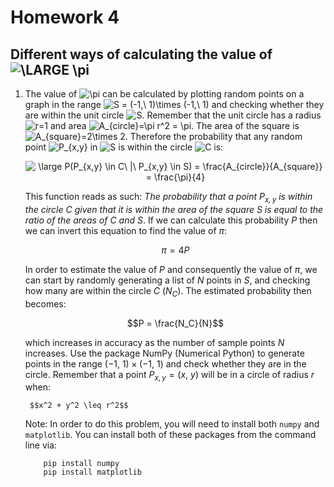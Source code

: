 # Homework 4
## Different ways of calculating the value of <img src="https://latex.codecogs.com/gif.latex?\LARGE&space;\pi" title="\LARGE \pi" />
   
1. The value of <img src="https://latex.codecogs.com/gif.latex?\pi" title="\pi" /> can be calculated by plotting random points on a graph in the range <img src="https://latex.codecogs.com/gif.latex?S&space;=&space;(-1,\&space;1)\times&space;(-1,\&space;1)" title="S = (-1,\ 1)\times (-1,\ 1)" /> and checking whether they are within the unit circle <img src="https://latex.codecogs.com/gif.latex?S" title="S" />. Remember that the unit circle has a radius <img src="https://latex.codecogs.com/gif.latex?r=1" title="r=1" /> and area <img src="https://latex.codecogs.com/gif.latex?A_{circle}=\pi&space;r^2&space;=&space;\pi" title="A_{circle}=\pi r^2 = \pi" />. The area of the square is <img src="https://latex.codecogs.com/gif.latex?A_{square}=2\times&space;2" title="A_{square}=2\times 2" />. Therefore the probability that any random point <img src="https://latex.codecogs.com/gif.latex?P_{x,y}" title="P_{x,y}" /> in <img src="https://latex.codecogs.com/gif.latex?S" title="S" /> is within the circle <img src="https://latex.codecogs.com/gif.latex?C" title="C" /> is:
	
	<div style="text-align:center"><img src="https://latex.codecogs.com/gif.latex?\large&space;P(P_{x,y}&space;\in&space;C\&space;|\&space;P_{x,y}&space;\in&space;S)&space;=&space;\frac{A_{circle}}{A_{square}}&space;=&space;\frac{\pi}{4}" title="\large P(P_{x,y} \in C\ |\ P_{x,y} \in S) = \frac{A_{circle}}{A_{square}} = \frac{\pi}{4}" /></div>

	This function reads as such: *The probability that a point $P_{x,y}$ is within the circle $C$ given that it is within the area of the square $S$ is equal to the ratio of the areas of $C$ and $S$*. If we can calculate this probability $P$ then we can invert this equation to find the value of $\pi$:

	$$\pi = 4P$$

	In order to estimate the value of $P$ and consequently the value of $\pi$, we can start by randomly generating a list of $N$ points in $S$, and checking how many are within the circle $C$ ($N_C$). The estimated probability then becomes:

	$$P = \frac{N_C}{N}$$

	which increases in accuracy as the number of sample points $N$ increases. Use the package NumPy (Numerical Python) to generate points in the range $(-1,\ 1)\times (-1,\ 1)$ and check whether they are in the circle. Remember that a point $P_{x,y} = (x,\ y)$ will be in a circle of radius $r$ when:

		$$x^2 + y^2 \leq r^2$$

	Note: In order to do this problem, you will need to install both `numpy` and `matplotlib`. You can install both of these packages from the command line via:

	```
		pip install numpy
		pip install matplotlib
	```